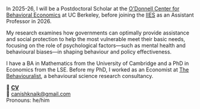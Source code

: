 In 2025-26, I will be a Postdoctoral Scholar at the [O'Donnell Center for Behavioral Economics](https://haas.berkeley.edu/behavioral-economics/) at UC Berkeley, before joining the [IIES](https://www.su.se/institute-for-international-economic-studies/) as an Assistant Professor in 2026.

My research examines how governments can optimally provide assistance and social protection to help the most vulnerable meet their basic needs, focusing on the role of psychological factors—such as mental health and behavioural biases—in shaping behaviour and policy effectiveness.

I have a BA in Mathematics from the University of Cambridge and a PhD in Economics from the LSE. Before my PhD, I worked as an Economist at [The Behaviouralist](https://thebehaviouralist.com/), a behavioural science research consultancy.

📄 __[CV](/pdf/CVCN.pdf)__  
📧 [canishknaik@gmail.com](mailto:canishknaik@gmail.com)  
Pronouns: he/him  